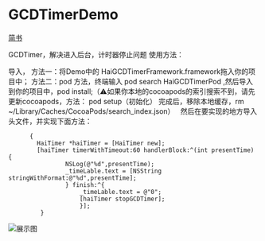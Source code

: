 # GCDTimerDemo
[简书](https://www.jianshu.com/p/b3d9a6d46675)

GCDTimer，解决进入后台，计时器停止问题  使用方法：

导入，
方法一：将Demo中的 HaiGCDTimerFramework.framework拖入你的项目中；
方法二：pod 方法，终端输入 pod search HaiGCDTimerPod ,然后导入到你的项目中，pod install;（⚠️如果你本地的cocoapods的索引搜索不到，请先更新cocoapods，方法： pod setup（初始化） 完成后，移除本地缓存，rm ~/Library/Caches/CocoaPods/search_index.json） 
   然后在要实现的地方导入头文件，并实现下面方法：
```   if ([_timeLable.text intValue] &lt;= 0)   
      {        
        HaiTimer *haiTimer = [HaiTimer new];     
        [haiTimer timerWithTimeout:60 handlerBlock:^(int presentTime) {                    
                NSLog(@"%d",presentTime);            
                _timeLable.text = [NSString stringWithFormat:@"%d",presentTime];        
                } finish:^{                    
                    _timeLable.text = @"0";           
                    [haiTimer stopGCDTimer];        
                    }];    
         }  
```

![展示图](https://github.com/diankuanghuolong/GCDTimerDemo/blob/master/GCDTimer/showImages/HaiGCDTimer.gif)
